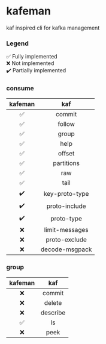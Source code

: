 # kafeman

kaf inspired cli for kafka management

### Legend
✅ Fully implemented \
❌ Not implemented \
✔️ Partially implemented

### consume

|kafeman|kaf|
| :---: | :---: |
✅| commit
✅| follow
✅| group
✅| help                    
✅| offset
✅| partitions
✅| raw                     
✅| tail
✔️| key-proto-type
✔️| proto-include
✔️| proto-type
❌| limit-messages
❌| proto-exclude 
❌| decode-msgpack

### group
|kafeman|kaf|
|:---:|:---:|
❌| commit
❌| delete
❌| describe
✅| ls
❌| peek